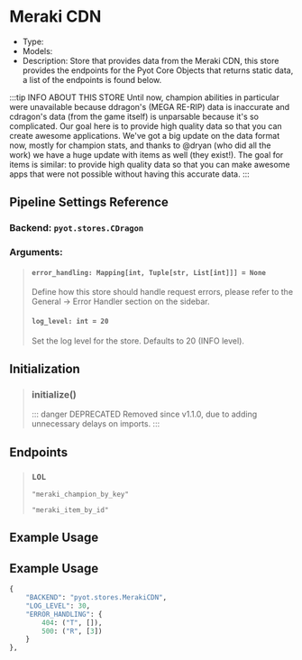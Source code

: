 # Meraki CDN

- Type: <Badge text="Pyot Service" vertical="middle" />
- Models: <Badge text="LOL" type="error" vertical="middle" />
- Description: Store that provides data from the Meraki CDN, this store provides the endpoints for the Pyot Core Objects that returns static data, a list of the endpoints is found below.

:::tip INFO ABOUT THIS STORE
Until now, champion abilities in particular were unavailable because ddragon's (MEGA RE-RIP) data is inaccurate and cdragon's data (from the game itself) is unparsable because it's so complicated. Our goal here is to provide high quality data so that you can create awesome applications. We've got a big update on the data format now, mostly for champion stats, and thanks to @dryan (who did all the work) we have a huge update with items as well (they exist!). The goal for items is similar: to provide high quality data so that you can make awesome apps that were not possible without having this accurate data.
:::

## Pipeline Settings Reference
### Backend: `pyot.stores.CDragon`
### Arguments:
> #### `error_handling: Mapping[int, Tuple[str, List[int]]] = None`
> Define how this store should handle request errors, please refer to the General -> Error Handler section on the sidebar.
>
> #### `log_level: int = 20`
> Set the log level for the store. Defaults to 20 (INFO level).


## Initialization

> ### initialize() <Badge text="function" type="error" vertical="middle"/> <Badge text="awaitable" type="error" vertical="middle"/>
>::: danger DEPRECATED
>Removed since v1.1.0, due to adding unnecessary delays on imports.
>:::

## Endpoints

> ### `LOL` <Badge text="Model" type="warning" vertical="middle" />
>`"meraki_champion_by_key"`
>
>`"meraki_item_by_id"`

## Example Usage
## Example Usage

```python
{
    "BACKEND": "pyot.stores.MerakiCDN",
    "LOG_LEVEL": 30,
    "ERROR_HANDLING": {
        404: ("T", []),
        500: ("R", [3])
    }
},
```
